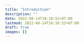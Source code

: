 ```yaml
---
title: "Introduction"
description: ""
date: 2022-08-14T18:10:52+07:00
lastmod: 2022-08-14T18:10:52+07:00
draft: true
images: []
---
```

